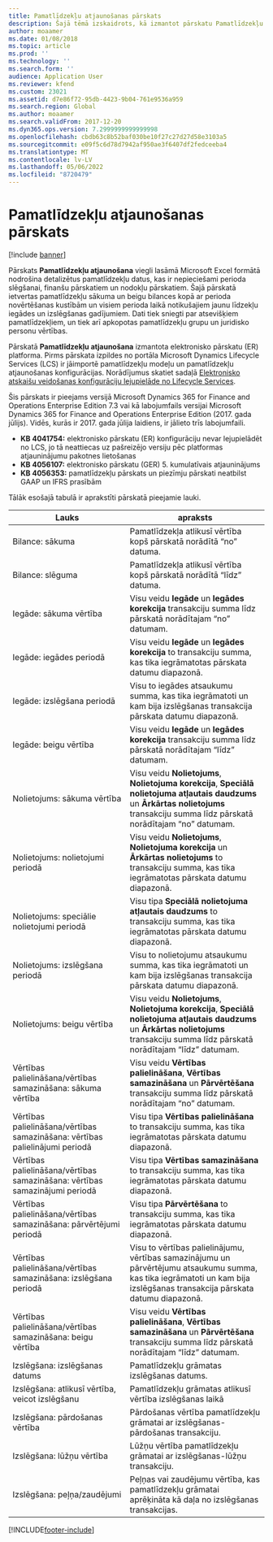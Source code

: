 ```yaml
---
title: Pamatlīdzekļu atjaunošanas pārskats
description: Šajā tēmā izskaidrots, kā izmantot pārskatu Pamatlīdzekļu atjaunošana.
author: moaamer
ms.date: 01/08/2018
ms.topic: article
ms.prod: ''
ms.technology: ''
ms.search.form: ''
audience: Application User
ms.reviewer: kfend
ms.custom: 23021
ms.assetid: d7e86f72-95db-4423-9b04-761e9536a959
ms.search.region: Global
ms.author: moaamer
ms.search.validFrom: 2017-12-20
ms.dyn365.ops.version: 7.2999999999999998
ms.openlocfilehash: cbdb63c8b52baf030be10f27c27d27d58e3103a5
ms.sourcegitcommit: e09f5c6d78d7942af950ae3f6407df2fedceeba4
ms.translationtype: MT
ms.contentlocale: lv-LV
ms.lasthandoff: 05/06/2022
ms.locfileid: "8720479"
---
```

# <a name="fixed-assets-roll-forward-report"></a>Pamatlīdzekļu atjaunošanas pārskats

[!include [banner](../includes/banner.md)]

Pārskats **Pamatlīdzekļu atjaunošana** viegli lasāmā Microsoft Excel formātā nodrošina detalizētus pamatlīdzekļu datus, kas ir nepieciešami perioda slēgšanai, finanšu pārskatiem un nodokļu pārskatiem. Šajā pārskatā ietvertas pamatlīdzekļu sākuma un beigu bilances kopā ar perioda novērtēšanas kustībām un visiem perioda laikā notikušajiem jaunu līdzekļu iegādes un izslēgšanas gadījumiem. Dati tiek sniegti par atsevišķiem pamatlīdzekļiem, un tiek arī apkopotas pamatlīdzekļu grupu un juridisko personu vērtības.

Pārskatā **Pamatlīdzekļu atjaunošana** izmantota elektronisko pārskatu (ER) platforma. Pirms pārskata izpildes no portāla Microsoft Dynamics Lifecycle Services (LCS) ir jāimportē pamatlīdzekļu modeļu un pamatlīdzekļu atjaunošanas konfigurācijas. Norādījumus skatiet sadaļā [Elektronisko atskaišu veidošanas konfigurāciju lejupielāde no Lifecycle Services](/dynamics365/unified-operations/dev-itpro/analytics/download-electronic-reporting-configuration-lcs).

Šis pārskats ir pieejams versijā Microsoft Dynamics 365 for Finance and Operations Enterprise Edition 7.3 vai kā labojumfails versijai Microsoft Dynamics 365 for Finance and Operations Enterprise Edition (2017. gada jūlijs). Vidēs, kurās ir 2017. gada jūlija laidiens, ir jālieto trīs labojumfaili.

- **KB 4041754:** elektronisko pārskatu (ER) konfigurāciju nevar lejupielādēt no LCS, jo tā neattiecas uz pašreizējo versiju pēc platformas atjauninājumu pakotnes lietošanas
- **KB 4056107:** elektronisko pārskatu (GER) 5. kumulatīvais atjauninājums
- **KB 4056353:** pamatlīdzekļu pārskats un piezīmju pārskati neatbilst GAAP un IFRS prasībām

Tālāk esošajā tabulā ir aprakstīti pārskatā pieejamie lauki.


|                    Lauks                    |                                                                                                                                apraksts                                                                                                                                |
|---------------------------------------------|---------------------------------------------------------------------------------------------------------------------------------------------------------------------------------------------------------------------------------------------------------------------------|
|              Bilance: sākuma              |                                                                                           Pamatlīdzekļa atlikusī vērtība kopš pārskatā norādītā “no” datuma.                                                                                           |
|              Bilance: slēguma              |                                                                                            Pamatlīdzekļa atlikusī vērtība kopš pārskatā norādītā “līdz” datuma.                                                                                            |
|         Iegāde: sākuma vērtība         |                                                 Visu veidu <strong>Iegāde</strong> un <strong>Iegādes korekcija</strong> transakciju summa līdz pārskatā norādītajam “no” datumam.                                                  |
|      Iegāde: iegādes periodā      |                                                 Visu veidu <strong>Iegāde</strong> un <strong>Iegādes korekcija</strong> to transakciju summa, kas tika iegrāmatotas pārskata datumu diapazonā.                                                  |
|       Iegāde: izslēgšana periodā        |                                                                        Visu to iegādes atsaukumu summa, kas tika iegrāmatoti un kam bija izslēgšanas transakcija pārskata datumu diapazonā.                                                                        |
|         Iegāde: beigu vērtība         |                                                  Visu veidu <strong>Iegāde</strong> un <strong>Iegādes korekcija</strong> transakciju summa līdz pārskatā norādītajam “līdz” datumam.                                                   |
|        Nolietojums: sākuma vērtība         | Visu veidu <strong>Nolietojums</strong>, <strong>Nolietojuma korekcija</strong>, <strong>Speciālā nolietojuma atļautais daudzums</strong> un <strong>Ārkārtas nolietojums</strong> transakciju summa līdz pārskatā norādītajam “no” datumam. |
|     Nolietojums: nolietojumi periodā     |                         Visu veidu <strong>Nolietojums</strong>, <strong>Nolietojuma korekcija</strong> un <strong>Ārkārtas nolietojums</strong> to transakciju summa, kas tika iegrāmatotas pārskata datumu diapazonā.                          |
| Nolietojums: speciālie nolietojumi periodā |                                                              Visu tipa <strong>Speciālā nolietojuma atļautais daudzums</strong> to transakciju summa, kas tika iegrāmatotas pārskata datumu diapazonā.                                                               |
|       Nolietojums: izslēgšana periodā       |                                                                       Visu to nolietojumu atsaukumu summa, kas tika iegrāmatoti un kam bija izslēgšanas transakcija pārskata datumu diapazonā.                                                                        |
|        Nolietojums: beigu vērtība         |  Visu veidu <strong>Nolietojums</strong>, <strong>Nolietojuma korekcija</strong>, <strong>Speciālā nolietojuma atļautais daudzums</strong> un <strong>Ārkārtas nolietojums</strong> transakciju summa līdz pārskatā norādītajam “līdz” datumam.  |
|    Vērtības palielināšana/vērtības samazināšana: sākuma vērtība     |                              Visu veidu <strong>Vērtības palielināšana</strong>, <strong>Vērtības samazināšana</strong> un <strong>Pārvērtēšana</strong> transakciju summa līdz pārskatā norādītajam “no” datumam.                               |
|   Vērtības palielināšana/vērtības samazināšana: vērtības palielinājumi periodā   |                                                                    Visu tipa <strong>Vērtības palielināšana</strong> to transakciju summa, kas tika iegrāmatotas pārskata datumu diapazonā.                                                                    |
|  Vērtības palielināšana/vērtības samazināšana: vērtības samazinājumi periodā  |                                                                   Visu tipa <strong>Vērtības samazināšana</strong> to transakciju summa, kas tika iegrāmatotas pārskata datumu diapazonā.                                                                   |
| Vērtības palielināšana/vērtības samazināšana: pārvērtējumi periodā  |                                                                        Visu tipa <strong>Pārvērtēšana</strong> to transakciju summa, kas tika iegrāmatotas pārskata datumu diapazonā.                                                                        |
|   Vērtības palielināšana/vērtības samazināšana: izslēgšana periodā   |                                                           Visu to vērtības palielinājumu, vērtības samazinājumu un pārvērtējumu atsaukumu summa, kas tika iegrāmatoti un kam bija izslēgšanas transakcija pārskata datumu diapazonā.                                                           |
|    Vērtības palielināšana/vērtības samazināšana: beigu vērtība     |                               Visu veidu <strong>Vērtības palielināšana</strong>, <strong>Vērtības samazināšana</strong> un <strong>Pārvērtēšana</strong> transakciju summa līdz pārskatā norādītajam “līdz” datumam.                                |
|          Izslēgšana: izslēgšanas datums           |                                                                                                                Pamatlīdzekļu grāmatas izslēgšanas datums.                                                                                                                |
|    Izslēgšana: atlikusī vērtība, veicot izslēgšanu    |                                                                                                    Pamatlīdzekļu grāmatas atlikusī vērtība izslēgšanas laikā                                                                                                    |
|            Izslēgšana: pārdošanas vērtība            |                                                                                               Pārdošanas vērtība pamatlīdzekļu grāmatai ar izslēgšanas-pārdošanas transakciju.                                                                                                |
|           Izslēgšana: lūžņu vērtība            |                                                                                               Lūžņu vērtība pamatlīdzekļu grāmatai ar izslēgšanas-lūžņu transakciju.                                                                                               |
|           Izslēgšana: peļņa/zaudējumi            |                                                                                 Peļņas vai zaudējumu vērtība, kas pamatlīdzekļu grāmatai aprēķināta kā daļa no izslēgšanas transakcijas.                                                                                 |



[!INCLUDE[footer-include](../../includes/footer-banner.md)]
